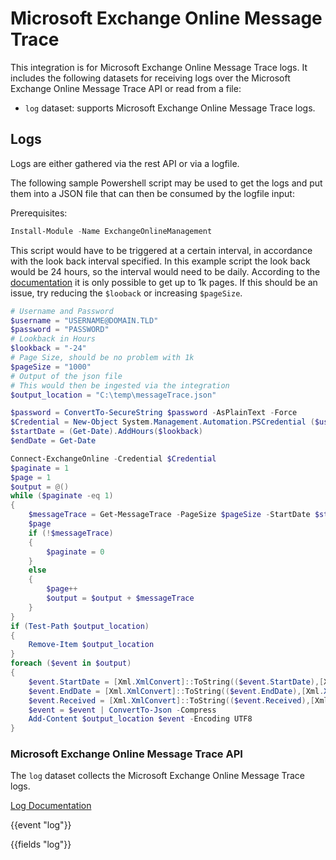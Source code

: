 # Microsoft Exchange Online Message Trace

This integration is for Microsoft Exchange Online Message Trace logs. It includes the following
datasets for receiving logs over the Microsoft Exchange Online Message Trace API or read from a file:

- `log` dataset: supports Microsoft Exchange Online Message Trace logs.

## Logs

Logs are either gathered via the rest API or via a logfile.

The following sample Powershell script may be used to get the logs and put them into a JSON file that can then be
consumed by the logfile input:

Prerequisites:

````powershell
Install-Module -Name ExchangeOnlineManagement
````

This script would have to be triggered at a certain interval, in accordance with the look back interval specified.
In this example script the look back would be 24 hours, so the interval would need to be daily.
According to the
[documentation](https://learn.microsoft.com/en-us/powershell/module/exchange/get-messagetrace?view=exchange-ps)
it is only possible to get up to 1k pages.
If this should be an issue, try reducing the `$looback` or increasing `$pageSize`.

```powershell
# Username and Password
$username = "USERNAME@DOMAIN.TLD"
$password = "PASSWORD"
# Lookback in Hours
$lookback = "-24"
# Page Size, should be no problem with 1k
$pageSize = "1000"
# Output of the json file
# This would then be ingested via the integration
$output_location = "C:\temp\messageTrace.json"

$password = ConvertTo-SecureString $password -AsPlainText -Force
$Credential = New-Object System.Management.Automation.PSCredential ($username, $password)
$startDate = (Get-Date).AddHours($lookback)
$endDate = Get-Date

Connect-ExchangeOnline -Credential $Credential
$paginate = 1
$page = 1
$output = @()
while ($paginate -eq 1)
{
    $messageTrace = Get-MessageTrace -PageSize $pageSize -StartDate $startDate -EndDate $endDate -Page $page
    $page
    if (!$messageTrace)
    {
        $paginate = 0
    }
    else
    {
        $page++
        $output = $output + $messageTrace
    }
}
if (Test-Path $output_location)
{
    Remove-Item $output_location
}
foreach ($event in $output)
{
    $event.StartDate = [Xml.XmlConvert]::ToString(($event.StartDate),[Xml.XmlDateTimeSerializationMode]::Utc)
    $event.EndDate = [Xml.XmlConvert]::ToString(($event.EndDate),[Xml.XmlDateTimeSerializationMode]::Utc)
    $event.Received = [Xml.XmlConvert]::ToString(($event.Received),[Xml.XmlDateTimeSerializationMode]::Utc)
    $event = $event | ConvertTo-Json -Compress
    Add-Content $output_location $event -Encoding UTF8
}
```

### Microsoft Exchange Online Message Trace API

The `log` dataset collects the Microsoft Exchange Online Message Trace logs.

[Log Documentation](https://docs.microsoft.com/en-us/previous-versions/office/developer/o365-enterprise-developers/jj984335(v=office.15))

{{event "log"}}

{{fields "log"}}